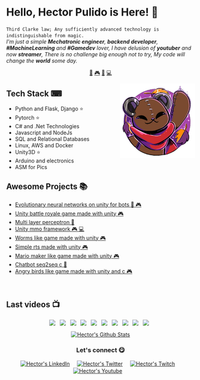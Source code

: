 # Hello, Hector Pulido is Here! 👋


`Third Clarke law; Any sufficiently advanced technology is indistinguishable from magic.`<br><em> I'm just a simple **Mechatronic engineer**, **backend developer**, **#MachineLearning** and **#Gamedev** lover, I have delusion of **youtuber** and now **streamer**, There is no challenge big enough not to try, My code will change the **world** some day.</em>


<p align="center">
<a href="https://github.com/HectorPulido/HectorPulido/blob/master/ai.md">🤖</a>
<a href="https://github.com/HectorPulido/HectorPulido/blob/master/gamedev.md">🎮</a>
<a href="https://github.com/HectorPulido/HectorPulido/blob/master/blockchain.md">🔑</a>
<a href="https://github.com/HectorPulido/HectorPulido/blob/master/backend.md">💻</a>
</p>


<a href="https://twitter.com/Hector_Pulido_">
<img align="right" height="auto" width="200" src="https://github.com/HectorPulido/HectorPulido/raw/master/img/pequesoft.png"/>
</a>


## Tech Stack ⌨
- Python and Flask, Django ⭐
- Pytorch ⭐
- C# and .Net Technologies
- Javascript and NodeJs
- SQL and Relational Databases
- Linux, AWS and Docker
- Unity3D ⭐
- Arduino and electronics
- ASM for Pics


## Awesome Projects 📚
- [Evolutionary neural networks on unity for bots  🤖 🎮](https://github.com/HectorPulido/Evolutionary-Neural-Networks-on-unity-for-bots) 
- [Unity battle royale game made with unity  🎮](https://github.com/HectorPulido/Unity-Battle-Royale-game-Made-With-Unity) 
- [Multi layer perceptron  🤖](https://github.com/HectorPulido/Multi-layer-perceptron) 
- [Unity mmo framework  🎮 💻](https://github.com/HectorPulido/Unity-MMO-Framework) 
- [Worms like game made with unity  🎮](https://github.com/HectorPulido/Worms-like-game-made-with-unity) 
- [Simple rts made with unity  🎮](https://github.com/HectorPulido/Simple-RTS-Made-With-Unity) 
- [Mario maker like game made with unity  🎮](https://github.com/HectorPulido/Mario-maker-like-game-made-with-unity) 
- [Chatbot seq2seq c   🤖](https://github.com/HectorPulido/Chatbot-seq2seq-C-) 
- [Angry birds like game made with unity and c   🎮](https://github.com/HectorPulido/Angry-birds-like-game-made-with-UNITY-and-C-) 



<br>

## Last videos 📺
<p align="center"><a href="https://www.youtube.com/watch?v=YneaP_KT9KQ" target="blank"><img align="center" width="200px" src="https://i.ytimg.com/vi/YneaP_KT9KQ/hqdefault.jpg?sqp=-oaymwEjCNACELwBSFryq4qpAxUIARUAAAAAGAElAADIQj0AgKJDeAE=&rs=AOn4CLB0jnq_o6OpPnJLmemCO4L8nLp_ew"/></a>&nbsp;&nbsp;
<a href="https://www.youtube.com/watch?v=N9jA9vPzt_U" target="blank"><img align="center" width="200px" src="https://i.ytimg.com/vi/N9jA9vPzt_U/hqdefault.jpg?sqp=-oaymwEjCNACELwBSFryq4qpAxUIARUAAAAAGAElAADIQj0AgKJDeAE=&rs=AOn4CLDgVGKGJ0-RydhJwcXp3laWojnzBw"/></a>&nbsp;&nbsp;
<a href="https://www.youtube.com/watch?v=GJGMkkk_DuE" target="blank"><img align="center" width="200px" src="https://i.ytimg.com/vi/GJGMkkk_DuE/hqdefault.jpg?sqp=-oaymwEjCNACELwBSFryq4qpAxUIARUAAAAAGAElAADIQj0AgKJDeAE=&rs=AOn4CLAQFht27tbU6xlP0V571VcLETeI3A"/></a>&nbsp;&nbsp;
<a href="https://www.youtube.com/watch?v=9fHIjV6Bj6I" target="blank"><img align="center" width="200px" src="https://i.ytimg.com/vi/9fHIjV6Bj6I/hqdefault.jpg?sqp=-oaymwEjCNACELwBSFryq4qpAxUIARUAAAAAGAElAADIQj0AgKJDeAE=&rs=AOn4CLDJje2UXV6G4CMeJ3KOS1PyBEmoPg"/></a>&nbsp;&nbsp;
<a href="https://www.youtube.com/watch?v=PZ4x5BgTvZM" target="blank"><img align="center" width="200px" src="https://i.ytimg.com/vi/PZ4x5BgTvZM/hqdefault.jpg?sqp=-oaymwEjCNACELwBSFryq4qpAxUIARUAAAAAGAElAADIQj0AgKJDeAE=&rs=AOn4CLCKiwjceru3bkKaGqePnsS58pnKyQ"/></a>&nbsp;&nbsp;
<a href="https://www.youtube.com/watch?v=MBUkrGbpexU" target="blank"><img align="center" width="200px" src="https://i.ytimg.com/vi/MBUkrGbpexU/hqdefault.jpg?sqp=-oaymwEjCNACELwBSFryq4qpAxUIARUAAAAAGAElAADIQj0AgKJDeAE=&rs=AOn4CLD1CILHysnuOD9CDYg7C7LsNZ3NIw"/></a>&nbsp;&nbsp;
<a href="https://www.youtube.com/watch?v=c7fbWEtFvsg" target="blank"><img align="center" width="200px" src="https://i.ytimg.com/vi/c7fbWEtFvsg/hqdefault.jpg?sqp=-oaymwEjCNACELwBSFryq4qpAxUIARUAAAAAGAElAADIQj0AgKJDeAE=&rs=AOn4CLCWFJEicDtkTmyKnpobALn34Z_c2g"/></a>&nbsp;&nbsp;
<a href="https://www.youtube.com/watch?v=hA2QJfeh0C8" target="blank"><img align="center" width="200px" src="https://i.ytimg.com/vi/hA2QJfeh0C8/hqdefault.jpg?sqp=-oaymwEjCNACELwBSFryq4qpAxUIARUAAAAAGAElAADIQj0AgKJDeAE=&rs=AOn4CLB7qgQR6vFyxUZqznBl8x2CuS5pvw"/></a>&nbsp;&nbsp;
<a href="https://www.youtube.com/watch?v=9BIe80WGhxY" target="blank"><img align="center" width="200px" src="https://i.ytimg.com/vi/9BIe80WGhxY/hqdefault.jpg?sqp=-oaymwEjCNACELwBSFryq4qpAxUIARUAAAAAGAElAADIQj0AgKJDeAE=&rs=AOn4CLA-jxNxQq79qWkjIs76cN2fPYuIHQ"/></a>&nbsp;&nbsp;
<a href="https://www.youtube.com/watch?v=rnXOMoeNsp0" target="blank"><img align="center" width="200px" src="https://i.ytimg.com/vi/rnXOMoeNsp0/hqdefault.jpg?sqp=-oaymwEjCNACELwBSFryq4qpAxUIARUAAAAAGAElAADIQj0AgKJDeAE=&rs=AOn4CLDjIPHW8mv0QHrdvGiG1Od4wsLF-g"/></a>&nbsp;&nbsp;
</p>


<p align="center">
<a href="#user-30538313-pinned-items-reorder-form">
<img align="center" src="https://github-readme-stats.vercel.app/api?username=HectorPulido&bg_color=30,e96443,904e95&title_color=fff&text_color=fff" alt="Hector's Github Stats"/>
</a>
</p>

<div align="center">
<h3 align="center">Let's connect 😋</h3>
</div>
<p align="center">
<a href="https://www.linkedin.com/in/hector-pulido-17547369/" target="blank">
<img align="center" width="30px" alt="Hector's LinkedIn" src="https://www.vectorlogo.zone/logos/linkedin/linkedin-icon.svg"/></a> &nbsp; &nbsp;
<a href="https://twitter.com/Hector_Pulido_" target="blank">
<img align="center" width="30px" alt="Hector's Twitter" src="https://www.vectorlogo.zone/logos/twitter/twitter-official.svg"/></a> &nbsp; &nbsp;
<a href="https://www.twitch.tv/hector_pulido_" target="blank">
<img align="center" width="30px" alt="Hector's Twitch" src="https://www.vectorlogo.zone/logos/twitch/twitch-icon.svg"/></a> &nbsp; &nbsp;
<a href="https://www.youtube.com/channel/UCS_iMeH0P0nsIDPvBaJckOw" target="blank">
<img align="center" width="30px" alt="Hector's Youtube" src="https://www.vectorlogo.zone/logos/youtube/youtube-icon.svg"/></a> &nbsp; &nbsp;

</p>


